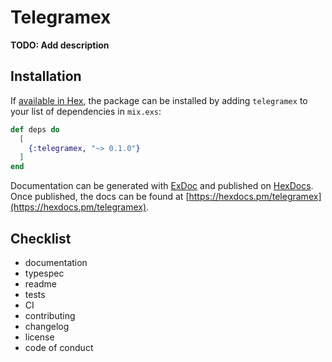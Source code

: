 # Telegramex

**TODO: Add description**

## Installation

If [available in Hex](https://hex.pm/docs/publish), the package can be installed
by adding `telegramex` to your list of dependencies in `mix.exs`:

```elixir
def deps do
  [
    {:telegramex, "~> 0.1.0"}
  ]
end
```

Documentation can be generated with [ExDoc](https://github.com/elixir-lang/ex_doc)
and published on [HexDocs](https://hexdocs.pm). Once published, the docs can
be found at [https://hexdocs.pm/telegramex](https://hexdocs.pm/telegramex).


## Checklist

- documentation
- typespec
- readme
- tests
- CI
- contributing
- changelog
- license
- code of conduct
